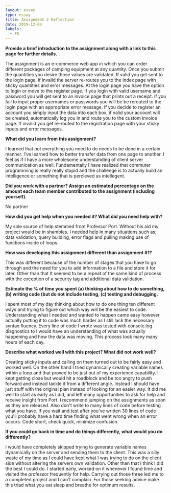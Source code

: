 ```yaml
---
layout: essay
type: essay
title: Assignment 2 Reflection
date: 2019-12-04
labels: 
  - E5
---
```


__Provide a brief introduction to the assignment along with a link to this page for further details.__

The assignment is an e-commerce web app in which you can order different packages of camping equipment at any quantity. Once you submit the quantities you desire those values are validated. If valid you get sent to the login page, if invalid the server re-routes you to the index page with sticky quantities and error messages. At the login page you have the option to login or move to the register page. If you login with valid username and password you will get sent to an invoice page that prints out a receipt. If you fail to input proper usernames or passwords you will be be rerouted to the login page with an appropriate error message. If you decide to register an account you simply input the data into each box, if valid your account will be created, automatically log you in and route you to the custom invoice page. If invalid you get re-routed to the registration page with your sticky inputs and error messages. 

__What did you learn from this assignment?__

I learned that not everything you need to do needs to be done in a certain manner. I’ve learned how to better transfer data from one page to another.  I feel as if I have a more wholesome understanding of client server communication as well. Fundamentally I have realized that commuter programming is really really stupid and the challenge is to actually build an intelligence or something that is percieved as intellegent. 

__Did you work with a partner? Assign an estimated percentage on the amount each team member contributed to the assignment (including yourself).__

No partner

__How did you get help when you needed it? What did you need help with?__

My sole source of help stemmed from Professor Port. Without his aid my project would be in shambles. I needed help in many situations such as; data validation, query building, error flags and pulling making use of functions inside of loops. 

__How was developing this assignment different than assignment #1?__

This was different because of the number of stages that you have to go through and the need for you to add information to a file and store it for later. Other than that It seemed to be a repeat of the same kind of process with the exception of a security tag and additional data validation. 

__Estimate the % of time you spent (a) thinking about how to do something, (b) writing code (but do not include testing, (c) testing and debugging.__

I spent most of my day thinking about how to do one thing ten different ways and trying to figure out which way will be the easiest to code. Understanding what I needed and wanted to happen came easy however actually putting it to code was much harder as I still lack the necessary syntax fluency. Every line of code I wrote was tested with console.log diagnostics to I would have an understanding of what was actually happening and how the data was moving. This process took many many hours of each day. 

__Describe what worked well with this project? What did not work well?__

Creating sticky inputs and calling on them turned out to be fairly easy and worked well. On the other hand I tried dynamically creating variable names within a loop and that proved to be just out of my experience capability. I kept getting close but would hit a roadblock and be too angry to push forward and instead tackle it from a different angle. Instead I should have just stuff with the original plan instead of looking for an easier way. It did me well to start as early as I did, and left many opportunities to ask for help and receive insight from Port. I recommend jumping on the assignments as soon as they are released. Also don't write to many lines of code before testing what you have. If you wait and test after you’ve written 30 lines of code you'll probably have a hard time finding what went wrong when an error occurs. Code short, check quick, minimize confusion.

__If you could go back in time and do things differently, what would you do differently?__

I would have completely skipped trying to generate variable names dynamically on the server and sending them to the client. This was a silly waste of my time as I could have kept what I was trying to do on the client side without altering the servers own validation. Other than that I think I did the best I could do. I started early, worked on it whenever I found time and visited the professor frequently for help. Carrying out those three led me to a completed project and I can’t complain. For those seeking advice make this triad what you eat sleep and breathe for optimum results. 
